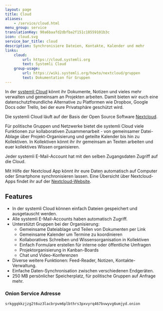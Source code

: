 ```yaml
---
layout: page
title: Cloud
aliases:
    - /service/cloud.html
menu_group: service
translationKey: 90a6baafd2dbfba2f151c18559101b3c
icon: cloud.svg
service_bar_title: cloud
description: Synchronisiere Dateien, Kontakte, Kalender und mehr
links:
    cloud:
        url: https://cloud.systemli.org
        text: Systemli Cloud
    group-usage:
        url: https://wiki.systemli.org/howto/nextcloud/gruppen
        text: Dokumentation für Gruppen
---
```

In der [systemli Cloud](https://cloud.systemli.org/) könnt ihr Dokumente, Notizen und vieles mehr verwalten und gemeinsam an Projekten arbeiten. Damit bieten wir euch eine datenschutzfreundliche Alternative zu Platformen wie Dropbox, Google Docs oder Trello, bei der eure Privatsphäre geschützt wird.

Die systemli Cloud läuft auf der Basis der Open Source Software [Nextcloud](https://nextcloud.com/de/).

Für politische Gruppen und Netzwerke bietet die systemli Cloud viele Funktionen zur kollaborativen Zusammenarbeit - von gemeinsamer Datei-Ablage über Projekt-Organisierung und geteilte Kalender bis hin zu Kollektiven. In Kollektiven könnt ihr ihr gemeinsam an Texten arbeiten und euer kollektives Wissen organisieren.

Jeder systemli E-Mail-Account hat mit den selben Zugangsdaten Zugriff auf die Cloud.

Mit Hilfe der Nextcloud App könnt ihr eure Daten automatisch auf Computer oder Smartphone synchronisieren lassen. Eine Übersicht über Nextcloud-Apps findet ihr auf der [Nextcloud-Website](https://nextcloud.com/de/install/).

## Features

* In der systemli Cloud können einfach Dateien gespeichert und ausgetauscht werden.
* Alle systemli E-Mail-Accounts haben automatisch Zugriff.
* Unterstützt Gruppen bei der Organisierung:
  * Gemeinsame Dateiablage und Teilen von Dokumenten per Link
  * Gemeinsame Kalender um Termine zu koordinieren
  * Kollaboratives Schreiben und Wissensorganisation in Kollektiven
  * Einfach Formulare erstellen für interne oder öffentliche Umfragen
  * Projektorganisierung in Kanban-Boards
  * Chat und Video-Konferenzen
* Diverse weitere Funktionen: Feed-Reader, Notizen, Kontakte-Verwaltung.
* Einfache Daten-Synchronisation zwischen verschiedenen Endgeräten.
* 250 MB persönlicher Speicherplatz, für politische Gruppen auf Anfrage mehr.

### Onion Service Adresse

```
srkggqkkzjzg2t6uz3lacbrpvm6plbthrs3pxvyrq467bvwyvg6umjyd.onion
```
